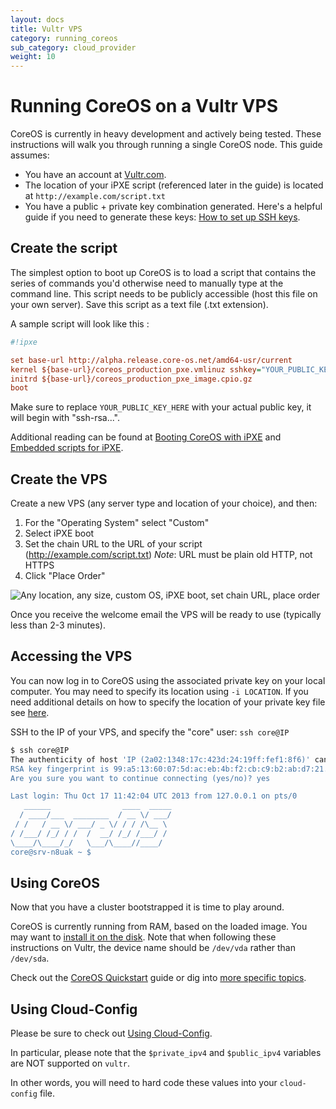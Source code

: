 ```yaml
---
layout: docs
title: Vultr VPS
category: running_coreos
sub_category: cloud_provider
weight: 10
---
```


# Running CoreOS  on a Vultr VPS

CoreOS is currently in heavy development and actively being tested.  These instructions will walk you through running a single CoreOS node. This guide assumes:

* You have an account at [Vultr.com](http://vultr.com). 
* The location of your iPXE script (referenced later in the guide) is located at ```http://example.com/script.txt```
* You have a public + private key combination generated. Here's a helpful guide if you need to generate these keys: [How to set up SSH keys](https://www.digitalocean.com/community/articles/how-to-set-up-ssh-keys--2). 

## Create the script

The simplest option to boot up CoreOS is to load a script that contains the series of commands you'd otherwise need to manually type at the command line. This script needs to be publicly accessible (host this file on your own server). Save this script as a text file (.txt extension).

A sample script will look like this :

```ini
#!ipxe

set base-url http://alpha.release.core-os.net/amd64-usr/current
kernel ${base-url}/coreos_production_pxe.vmlinuz sshkey="YOUR_PUBLIC_KEY_HERE"
initrd ${base-url}/coreos_production_pxe_image.cpio.gz
boot
```
Make sure to replace `YOUR_PUBLIC_KEY_HERE` with your actual public key, it will begin with "ssh-rsa...".

Additional reading can be found at [Booting CoreOS with iPXE](http://coreos.com/docs/running-coreos/bare-metal/booting-with-ipxe/) and [Embedded scripts for iPXE](http://ipxe.org/embed).

## Create the VPS

Create a new VPS (any server type and location of your choice), and then:

1. For the "Operating System" select "Custom"
2. Select iPXE boot
3. Set the chain URL to the URL of your script (http://example.com/script.txt) *Note*: URL must be plain old HTTP, not HTTPS
4. Click "Place Order"

![Any location, any size, custom OS, iPXE boot, set chain URL, place order](http://s18.postimg.org/5ra9lioeh/vultr.png)

Once you receive the welcome email the VPS will be ready to use (typically less than 2-3 minutes).

## Accessing the VPS

You can now log in to CoreOS using the associated private key on your local computer. You may need to specify its location using ```-i LOCATION```. If you need additional details on how to specify the location of your private key file see [here](http://www.cyberciti.biz/faq/force-ssh-client-to-use-given-private-key-identity-file/).

SSH to the IP of your VPS, and specify the "core" user: ```ssh core@IP```


```sh
$ ssh core@IP
The authenticity of host 'IP (2a02:1348:17c:423d:24:19ff:fef1:8f6)' can't be established.
RSA key fingerprint is 99:a5:13:60:07:5d:ac:eb:4b:f2:cb:c9:b2:ab:d7:21.
Are you sure you want to continue connecting (yes/no)? yes

Last login: Thu Oct 17 11:42:04 UTC 2013 from 127.0.0.1 on pts/0
   ______                ____  _____
  / ____/___  ________  / __ \/ ___/
 / /   / __ \/ ___/ _ \/ / / /\__ \
/ /___/ /_/ / /  /  __/ /_/ /___/ /
\____/\____/_/   \___/\____//____/
core@srv-n8uak ~ $
```

## Using CoreOS

Now that you have a cluster bootstrapped it is time to play around.

CoreOS is currently running from RAM, based on the loaded image. You may want to [install it on the disk]({{site.url}}/docs/running-coreos/bare-metal/installing-to-disk). Note that when following these instructions on Vultr, the device name should be `/dev/vda` rather than `/dev/sda`.

Check out the [CoreOS Quickstart]({{site.url}}/docs/quickstart) guide or dig into [more specific topics]({{site.url}}/docs).

## Using Cloud-Config

Please be sure to check out [Using Cloud-Config]({{site.url}}/docs/cluster-management/setup/cloudinit-cloud-config/). 

In particular, please note that the `$private_ipv4` and `$public_ipv4` variables are NOT supported on `vultr`.

In other words, you will need to hard code these values into your `cloud-config` file.
